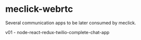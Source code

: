 # meclick-webrtc
Several communication apps to be later consumed by meclick.

v01 - node-react-redux-twilio-complete-chat-app
